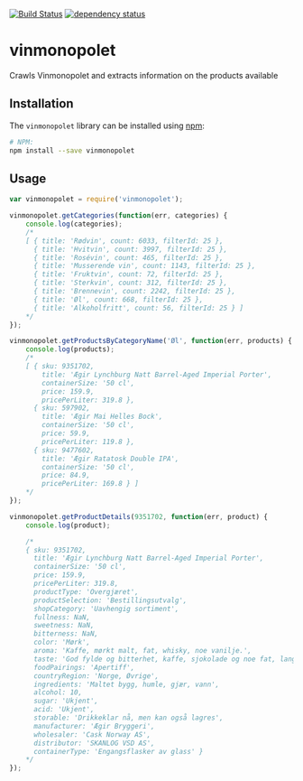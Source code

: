 [![Build Status][1]][2] [![dependency status][3]][4]

vinmonopolet
============

Crawls Vinmonopolet and extracts information on the products available

## Installation
The `vinmonopolet` library can be installed using [npm](https://npmjs.org/):

```bash
# NPM:
npm install --save vinmonopolet
```

## Usage

```javascript
var vinmonopolet = require('vinmonopolet');

vinmonopolet.getCategories(function(err, categories) {
    console.log(categories);
    /*
    [ { title: 'Rødvin', count: 6033, filterId: 25 },
      { title: 'Hvitvin', count: 3997, filterId: 25 },
      { title: 'Rosévin', count: 465, filterId: 25 },
      { title: 'Musserende vin', count: 1143, filterId: 25 },
      { title: 'Fruktvin', count: 72, filterId: 25 },
      { title: 'Sterkvin', count: 312, filterId: 25 },
      { title: 'Brennevin', count: 2242, filterId: 25 },
      { title: 'Øl', count: 668, filterId: 25 },
      { title: 'Alkoholfritt', count: 56, filterId: 25 } ]
    */
});

vinmonopolet.getProductsByCategoryName('Øl', function(err, products) {
    console.log(products);
    /*
    [ { sku: 9351702,
        title: 'Ægir Lynchburg Natt Barrel-Aged Imperial Porter',
        containerSize: '50 cl',
        price: 159.9,
        pricePerLiter: 319.8 },
      { sku: 597902,
        title: 'Ægir Mai Helles Bock',
        containerSize: '50 cl',
        price: 59.9,
        pricePerLiter: 119.8 },
      { sku: 9477602,
        title: 'Ægir Ratatosk Double IPA',
        containerSize: '50 cl',
        price: 84.9,
        pricePerLiter: 169.8 } ]
    */
});

vinmonopolet.getProductDetails(9351702, function(err, product) {
    console.log(product);

    /*
    { sku: 9351702,
      title: 'Ægir Lynchburg Natt Barrel-Aged Imperial Porter',
      containerSize: '50 cl',
      price: 159.9,
      pricePerLiter: 319.8,
      productType: 'Overgjæret',
      productSelection: 'Bestillingsutvalg',
      shopCategory: 'Uavhengig sortiment',
      fullness: NaN,
      sweetness: NaN,
      bitterness: NaN,
      color: 'Mørk',
      aroma: 'Kaffe, mørkt malt, fat, whisky, noe vanilje.',
      taste: 'God fylde og bitterhet, kaffe, sjokolade og noe fat, lang avslutning.',
      foodPairings: 'Apertiff',
      countryRegion: 'Norge, Øvrige',
      ingredients: 'Maltet bygg, humle, gjær, vann',
      alcohol: 10,
      sugar: 'Ukjent',
      acid: 'Ukjent',
      storable: 'Drikkeklar nå, men kan også lagres',
      manufacturer: 'Ægir Bryggeri',
      wholesaler: 'Cask Norway AS',
      distributor: 'SKANLOG VSD AS',
      containerType: 'Engangsflasker av glass' }
    */
});

```

[1]: https://travis-ci.org/rexxars/vinmonopolet.png
[2]: https://travis-ci.org/rexxars/vinmonopolet
[3]: https://david-dm.org/rexxars/vinmonopolet.png
[4]: https://david-dm.org/rexxars/vinmonopolet
